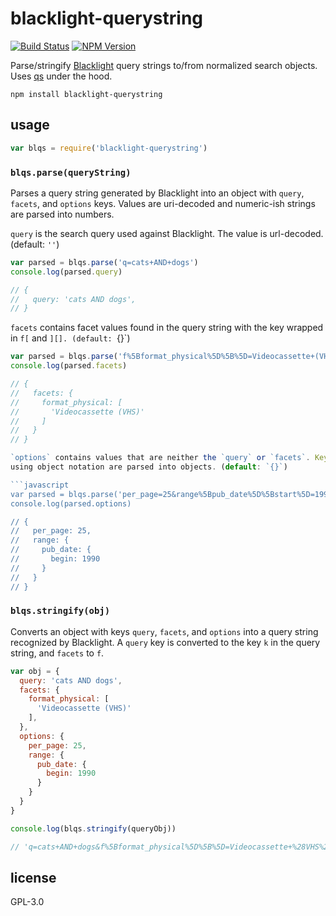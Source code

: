 blacklight-querystring
======================

[![Build Status](https://travis-ci.org/LafayetteCollegeLibraries/blacklight-querystring.svg?branch=master)](https://travis-ci.org/LafayetteCollegeLibraries/blacklight-querystring) [![NPM Version](https://img.shields.io/npm/v/blacklight-querystring.svg)](https://npmjs.com/package/blacklight-querystring)

Parse/stringify [Blacklight][1] query strings to/from normalized search objects.
Uses [qs][2] under the hood. 

```
npm install blacklight-querystring
```

usage
-----

```javascript
var blqs = require('blacklight-querystring')
```

### `blqs.parse(queryString)`

Parses a query string generated by Blacklight into an object with `query`,
`facets`, and `options` keys. Values are uri-decoded and numeric-ish strings
are parsed into numbers.

`query` is the search query used against Blacklight. The value is url-decoded.
(default: `''`)

```javascript
var parsed = blqs.parse('q=cats+AND+dogs')
console.log(parsed.query)

// {
//   query: 'cats AND dogs',
// }
```

`facets` contains facet values found in the query string with the key wrapped
in `f[` and `][]. (default: `{}`)

```javascript
var parsed = blqs.parse('f%5Bformat_physical%5D%5B%5D=Videocassette+(VHS)')
console.log(parsed.facets)

// {
//   facets: {
//     format_physical: [
//       'Videocassette (VHS)'
//     ]
//   }
// }

`options` contains values that are neither the `query` or `facets`. Keys/values
using object notation are parsed into objects. (default: `{}`)

```javascript
var parsed = blqs.parse('per_page=25&range%5Bpub_date%5D%5Bstart%5D=1991')
console.log(parsed.options)

// {
//   per_page: 25,
//   range: {
//     pub_date: {
//       begin: 1990
//     }
//   }
// }
```

### `blqs.stringify(obj)`

Converts an object with keys `query`, `facets`, and `options` into a query string
recognized by Blacklight. A `query` key is converted to the key `k` in the query
string, and `facets` to `f`.

```javascript
var obj = {
  query: 'cats AND dogs',
  facets: {
    format_physical: [
      'Videocassette (VHS)'
    ],
  },
  options: {
    per_page: 25,
    range: {
      pub_date: {
        begin: 1990
      }
    }
  }
}

console.log(blqs.stringify(queryObj))

// 'q=cats+AND+dogs&f%5Bformat_physical%5D%5B%5D=Videocassette+%28VHS%29&per_page=25&range%5Bpub_date%5D%5Bbegin%5D=1990'
```

license
-------
GPL-3.0

[1]: http://www.projectblacklight.org
[2]: https://www.npmjs.com/package/qs
